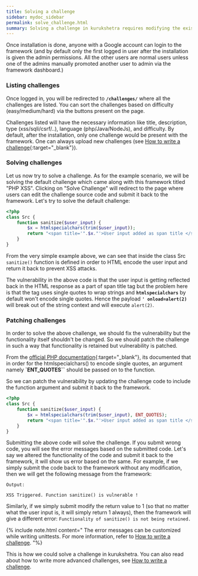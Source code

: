 ```yaml
---
title: Solving a challenge
sidebar: mydoc_sidebar
permalink: solve_challenge.html
summary: Solving a challenge in kurukshetra requires modifying the existing piece of code to patch the vulnerability present in it without modifying its functionality i.e. once the patching is done, functionality should still be retained.
---
```


Once installation is done, anyone with a Google account can login to the framework (and by default only the first logged in user after the installation is given the admin permissions. All the other users are normal users unless one of the admins manually promoted another user to admin via the framework dashboard.)

### Listing challenges

Once logged in, you will be redirected to **`/challenges/`** where all the challenges are listed. You can sort the challenges based on difficulty (easy/medium/hard) via the buttons present on the page.

Challenges listed will have the necessary information like title, description, type (xss/sqli/csrf/..), language (php/Java/NodeJs), and difficulty. By default, after the installation, only one challenge would be present with the framework. One can always upload new challenges (see [How to write a challenge](/write_challenge.html){:target="_blank"}).

### Solving challenges

Let us now try to solve a challenge. As for the example scenario, we will be solving the default challenge which came along with this framework titled "PHP XSS". Clicking on "Solve Challenge" will redirect to the page where users can edit the challenge source code and submit it back to the framework. Let's try to solve the default challenge:

```php
<?php
class Src {
    function sanitize($user_input) {
        $x = htmlspecialchars(trim($user_input));
        return "<span title='".$x."'>User input added as span title </span>";
    }
}
```

From the very simple example above, we can see that inside the class Src `sanitize()` function is defined in order to HTML encode the user input and return it back to prevent XSS attacks.

The vulnerability in the above code is that the user input is getting reflected back in the HTML response as a part of span title tag but the problem here is that the tag uses single quotes to wrap strings and **`htmlspecialchars`** by default won't encode single quotes. Hence the payload **`' onload=alert(2)`** will break out of the string context and will execute `alert(2)`.


### Patching challenges

In order to solve the above challenge, we should fix the vulnerability but the functionality itself shouldn't be changed. So we should patch the challenge in such a way that functionality is retained but vulnerability is patched.

From the [official PHP documentation](http://php.net/manual/en/function.htmlspecialchars.php){:target="_blank"}, its documented that in order for the htmlspecialchars() to encode single quotes, an argument namely **`ENT_QUOTES``** should be passed on to the function.

So we can patch the vulnerability by updating the challenge code to include the function argument and submit it back to the framework.

```php
<?php
class Src {
    function sanitize($user_input) {
        $x = htmlspecialchars(trim($user_input), ENT_QUOTES);
        return "<span title='".$x."'>User input added as span title </span>";
    }
}
```

Submitting the above code will solve the challenge. If you submit wrong code, you will see the error messages based on the submitted code. Let's say we altered the functionality of the code and submit it back to the framework, it will show us error based on the same. For example, if we simply submit the code back to the framework without any modification, then we will get the following message from the framework:


```
Output:

XSS Triggered. Function sanitize() is vulnerable !
```

Similarly, if we simply submit modify the return value to 1 (so that no matter what the user input is, it will simply return 1 always), then the framework will give a different error: `Functionality of sanitize() is not being retained.`

{% include note.html content="
The error messages can be customized while writing unittests. For more information, refer to [How to write a challenge](/write_challenge.html).
"%}

This is how we could solve a challenge in kurukshetra. You can also read about how to write more advanced challenges, see [How to write a challenge](/write_challenge.html).

